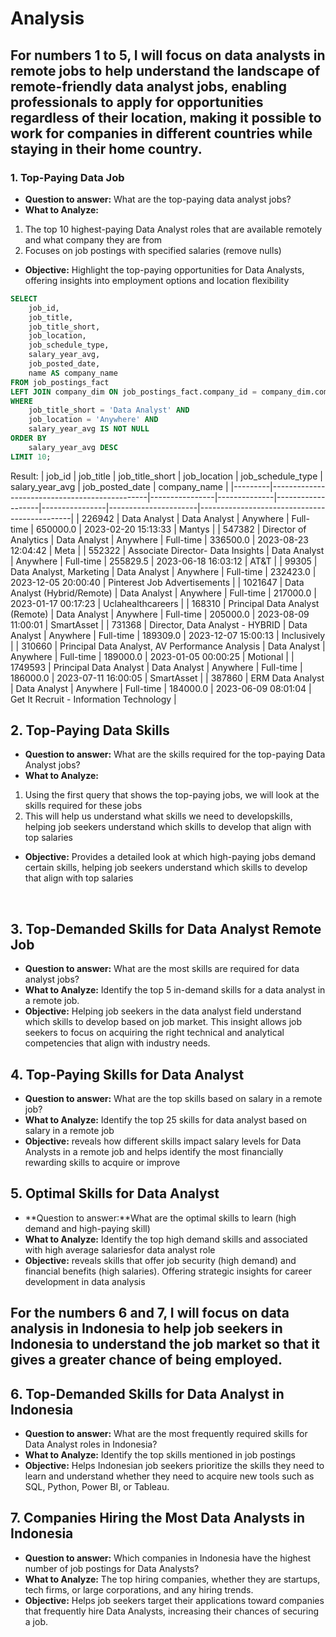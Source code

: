 # Analysis
## For numbers 1 to 5, I will focus on data analysts in remote jobs to help understand the landscape of remote-friendly data analyst jobs, enabling professionals to apply for opportunities regardless of their location, making it possible to work for companies in different countries while staying in their home country.<br /> 
### 1. Top-Paying Data Job
- **Question to answer:** What are the top-paying data analyst jobs?<br /> 
- **What to Analyze:** <br /> 
1. The top 10 highest-paying Data Analyst roles that are available remotely
and what company they are from<br /> 
2. Focuses on job postings with specified salaries (remove nulls)<br /> 
- **Objective:** Highlight the top-paying opportunities for Data Analysts, offering insights into employment options and location flexibility <br />
```sql 
SELECT 
    job_id,
    job_title,
    job_title_short,
    job_location,
    job_schedule_type,
    salary_year_avg,
    job_posted_date,
    name AS company_name
FROM job_postings_fact
LEFT JOIN company_dim ON job_postings_fact.company_id = company_dim.company_id
WHERE 
    job_title_short = 'Data Analyst' AND
    job_location = 'Anywhere' AND
    salary_year_avg IS NOT NULL
ORDER BY
    salary_year_avg DESC
LIMIT 10;
```
Result:
| job_id   | job_title                                      | job_title_short | job_location | job_schedule_type | salary_year_avg | job_posted_date       | company_name                                  |
|---------|-----------------------------------------------|----------------|--------------|-------------------|----------------|----------------------|----------------------------------------------|
| 226942  | Data Analyst                                  | Data Analyst   | Anywhere     | Full-time         | 650000.0       | 2023-02-20 15:13:33  | Mantys                                       |
| 547382  | Director of Analytics                        | Data Analyst   | Anywhere     | Full-time         | 336500.0       | 2023-08-23 12:04:42  | Meta                                         |
| 552322  | Associate Director- Data Insights           | Data Analyst   | Anywhere     | Full-time         | 255829.5       | 2023-06-18 16:03:12  | AT&T                                         |
| 99305   | Data Analyst, Marketing                     | Data Analyst   | Anywhere     | Full-time         | 232423.0       | 2023-12-05 20:00:40  | Pinterest Job Advertisements                 |
| 1021647 | Data Analyst (Hybrid/Remote)                | Data Analyst   | Anywhere     | Full-time         | 217000.0       | 2023-01-17 00:17:23  | Uclahealthcareers                            |
| 168310  | Principal Data Analyst (Remote)             | Data Analyst   | Anywhere     | Full-time         | 205000.0       | 2023-08-09 11:00:01  | SmartAsset                                   |
| 731368  | Director, Data Analyst - HYBRID            | Data Analyst   | Anywhere     | Full-time         | 189309.0       | 2023-12-07 15:00:13  | Inclusively                                  |
| 310660  | Principal Data Analyst, AV Performance Analysis | Data Analyst   | Anywhere     | Full-time         | 189000.0       | 2023-01-05 00:00:25  | Motional                                     |
| 1749593 | Principal Data Analyst                      | Data Analyst   | Anywhere     | Full-time         | 186000.0       | 2023-07-11 16:00:05  | SmartAsset                                   |
| 387860  | ERM Data Analyst                            | Data Analyst   | Anywhere     | Full-time         | 184000.0       | 2023-06-09 08:01:04  | Get It Recruit - Information Technology      |


## 2. Top-Paying Data Skills
- **Question to answer:** What are the skills required for the top-paying Data Analyst jobs?
- **What to Analyze:** <br />
 1. Using the first query that shows the top-paying jobs, we will look at the skills required for these jobs
 2. This will help us understand what skills we need to developskills, helping job seekers understand which skills to develop that align with top salaries 
- **Objective:**  Provides a detailed look at which high-paying jobs demand certain skills, helping job seekers understand which skills to develop that align with top salaries
 <br /> 

## 3. Top-Demanded Skills for Data Analyst Remote Job
- **Question to answer:** What are the most skills are required for data analyst jobs?
- **What to Analyze:** Identify the top 5 in-demand skills for a data analyst in a remote job.
- **Objective:** Helping job seekers in the data analyst field understand which skills to develop based on job market. This insight allows job seekers to focus on acquiring the right technical and analytical competencies that align with industry needs.  <br /> 

## 4. Top-Paying Skills for Data Analyst
- **Question to answer:** What are the top skills based on salary in a remote job?
- **What to Analyze:** Identify the top 25 skills for data analyst based on salary in a remote job
- **Objective:** reveals how different skills impact salary levels for Data Analysts in a remote job and 
helps identify the most financially rewarding skills to acquire or improve <br /> 

## 5. Optimal Skills for Data Analyst
- **Question to answer:**What are the optimal skills to learn (high demand and high-paying skill)
- **What to Analyze:**  Identify the top high demand skills and associated with high average salariesfor data analyst role
- **Objective:** reveals skills that offer job security (high demand) and financial benefits (high salaries).
Offering strategic insights for career development in data analysis<br /> 



## For the numbers 6 and 7, I will focus on data analysis in Indonesia to help job seekers in Indonesia to understand the job market so that it gives a greater chance of being employed.

## 6. Top-Demanded Skills for Data Analyst in Indonesia
- **Question to answer:** What are the most frequently required skills for Data Analyst roles in Indonesia?
- **What to Analyze:** Identify the top skills mentioned in job postings
- **Objective:** Helps Indonesian job seekers prioritize the skills they need to learn and understand whether they need to acquire new tools such as SQL, Python, Power BI, or Tableau.

## 7. Companies Hiring the Most Data Analysts in Indonesia 
- **Question to answer:** Which companies in Indonesia have the highest number of job postings for Data Analysts?
- **What to Analyze:** The top hiring companies, whether they are startups, tech firms, or large corporations, and any hiring trends.
- **Objective:** Helps job seekers target their applications toward companies that frequently hire Data Analysts, increasing their chances of securing a job.